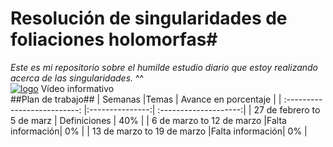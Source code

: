 # Resolución de singularidades de foliaciones holomorfas#
_Este es mi repositorio sobre el humilde estudio diario que estoy realizando acerca de las singularidades._ ^^<br /> 
[![logo](https://cdn1.iconfinder.com/data/icons/logotypes/32/youtube-128.png)](https://youtu.be/7FaqwZ3L5aM) Vídeo informativo<br /> 
##Plan de trabajo##
| Semanas                      |Temas            | Avance en porcentaje  |
| :--------------------------: |:---------------:| :--------------------:|
| 27 de febrero to 5 de marz   | Definiciones    | 40%                   |
| 6 de marzo to 12 de marzo    |Falta información| 0%                    |
| 13 de marzo to 19 de marzo   |Falta información| 0%                    |
